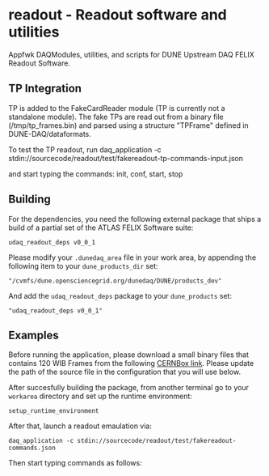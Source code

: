 # readout - Readout software and utilities 
Appfwk DAQModules, utilities, and scripts for DUNE Upstream DAQ FELIX Readout Software.

## TP Integration

TP is added to the FakeCardReader module (TP is currently not a standalone module). The fake TPs are read out from a binary file (/tmp/tp_frames.bin) 
and parsed using a structure "TPFrame" defined in  DUNE-DAQ/dataformats. 

To test the TP readout, run
    daq_application -c stdin://sourcecode/readout/test/fakereadout-tp-commands-input.json

and start typing the commands:
    init, conf, start, stop


## Building

For the dependencies, you need the following external package that ships a build of a partial set of the ATLAS FELIX Software suite:

    udaq_readout_deps v0_0_1

Please modify your `.dunedaq_area` file in your work area, by appending the following item to your `dune_products_dir` set:

    "/cvmfs/dune.opensciencegrid.org/dunedaq/DUNE/products_dev"

And add the `udaq_readout_deps` package to your `dune_products` set:

    "udaq_readout_deps v0_0_1"


## Examples
Before running the application, please download a small binary files that contains 120 WIB Frames from the following [CERNBox link](https://cernbox.cern.ch/index.php/s/VAqNtn7bwuQtff3/download). Please update the path of the source file in the configuration that you will use below. 

After succesfully building the package, from another terminal go to your `workarea` directory and set up the runtime environment:

    setup_runtime_environment
    
After that, launch a readout emaulation via:

    daq_application -c stdin://sourcecode/readout/test/fakereadout-commands.json
    
Then start typing commands as follows:
